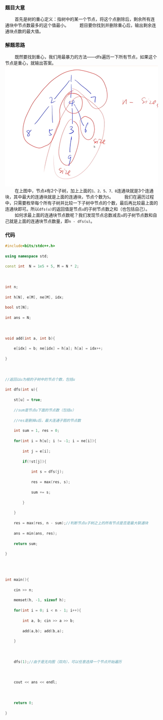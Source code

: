 ### 题目大意
$\qquad$首先是树的重心定义：指树中的某一个节点，将这个点删除后，剩余所有连通块中节点数最多的这个值最小。
$\qquad$题目要你找到并删除重心后，输出剩余连通块点数的最大值。
### 解题思路
$\qquad$既然要找到重心，我们用最暴力的方法——dfs遍历一下所有节点，如果这个节点是重心，就输出答案。
![](/images/acwing846.树的重心.png)
$\qquad$在上图中，节点`4`有2个子树，加上上面的`1、2、5、7、8`连通块就是3个连通块，其中最大的连通块就是上面的连通块，节点个数为`5`。
$\qquad$我们在遍历过程中，只需要枚举每个所有子树并比较一下子树中节点的个数，最后再比较最上面的连通块即可。所以`dfs(u)`的返回值是节点`u`的子树节点数之和（也包括自己）。
$\qquad$如何求最上面的连通块节点数呢？我们发现节点总数减去`u`的子树节点数和自己就是上面的连通块节点数量，即`n - dfs(u)`。
### 代码
```cpp
#include<bits/stdc++.h>

using namespace std;

const int  N = 1e5 + 5, M = N * 2;

  

int n;

int h[N], e[M], ne[M], idx;

bool st[N];

int ans = N;

  

void add(int a, int b){

    e[idx] = b; ne[idx] = h[a]; h[a] = idx++;

}

  

//返回以u为根的子树中的节点个数，包括u

int dfs(int u){

    st[u] = true;

    //sum是节点u下面的节点数（包括u）

    //res是删掉u后，最大连通子图的节点数

    int sum = 1, res = 0;

    for(int i = h[u]; i != -1; i = ne[i]){

        int j = e[i];

        if(!st[j]){

            int s = dfs(j);

            res = max(res, s);

            sum += s;

        }

    }

    res = max(res, n - sum);//判断节点u子树之上的所有节点是否是最大联通块

    ans = min(ans, res);

    return sum;

}

  
  

int main(){

    cin >> n;

    memset(h, -1, sizeof h);

    for(int i = 0; i < n - 1; i++){

        int a, b; cin >> a >> b;

        add(a,b); add(b,a);

    }

  

    dfs(1);//由于是无向图（双向），可以任意选择一个节点开始遍历

  

    cout << ans << endl;

  

    return 0;

}
```